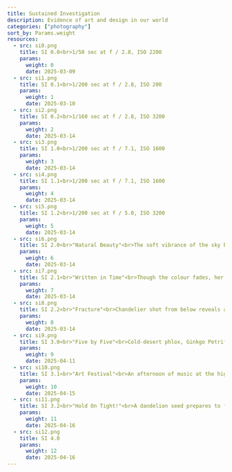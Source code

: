 ```yaml
---
title: Sustained Investigation
description: Evidence of art and design in our world
categories: ["photography"]
sort_by: Params.weight
resources:
  - src: si0.png
    title: SI 0.0<br>1/50 sec at f / 2.8, ISO 2200
    params:
      weight: 0
      date: 2025-03-09
  - src: si1.png
    title: SI 0.1<br>1/200 sec at f / 2.8, ISO 200
    params:
      weight: 1
      date: 2025-03-10
  - src: si2.png
    title: SI 0.2<br>1/160 sec at f / 2.8, ISO 3200
    params:
      weight: 2
      date: 2025-03-14
  - src: si3.png
    title: SI 1.0<br>1/200 sec at f / 7.1, ISO 1600
    params:
      weight: 3
      date: 2025-03-14
  - src: si4.png
    title: SI 1.1<br>1/200 sec at f / 7.1, ISO 1600
    params:
      weight: 4
      date: 2025-03-14
  - src: si5.png
    title: SI 1.2<br>1/200 sec at f / 5.0, ISO 3200
    params:
      weight: 5
      date: 2025-03-14
  - src: si6.png
    title: SI 2.0<br>"Natural Beauty"<br>The soft vibrance of the sky balances the brilliant designs of the fountain.<br>1/640 sec at f / 8.0, ISO 400
    params:
      weight: 6
      date: 2025-03-14
  - src: si7.png
    title: SI 2.1<br>"Written in Time"<br>Though the colour fades, her smile does not 🙂<br>1/160 sec at f / 2.8, ISO 280
    params:
      weight: 7
      date: 2025-03-14
  - src: si8.png
    title: SI 2.2<br>"Fracture"<br>Chandelier shot from below reveals another dimension.<br>1/500 sec at f / 4.0, ISO 6400
    params:
      weight: 8
      date: 2025-03-14
  - src: si9.png
    title: SI 3.0<br>"Five by Five"<br>Cold-desert phlox, Ginkgo Petrified Forest State Park, Vantage, WA.<br>1/570 sec at f / 1.8, ISO 50
    params:
      weight: 9
      date: 2025-04-11
  - src: si10.png
    title: SI 3.1<br>"Art Festival"<br>An afternoon of music at the high school.<br>1/250 sec at f / 2.2, ISO 400
    params:
      weight: 10
      date: 2025-04-15
  - src: si11.png
    title: SI 3.2<br>"Hold On Tight!"<br>A dandelion seed prepares to find a new home.<br>1/4000 sec at f / 5.0, ISO 1600
    params:
      weight: 11
      date: 2025-04-16
  - src: si12.png
    title: SI 4.0
    params:
      weight: 12
      date: 2025-04-16
---
```

